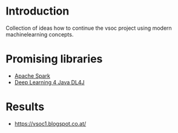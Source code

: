 # Introduction
Collection of ideas how to continue the vsoc project using modern machinelearning concepts.

# Promising libraries
* [Apache Spark](http://spark.apache.org/)
* [Deep Learning 4 Java DL4J](https://deeplearning4j.org/)

# Results
* https://vsoc1.blogspot.co.at/


